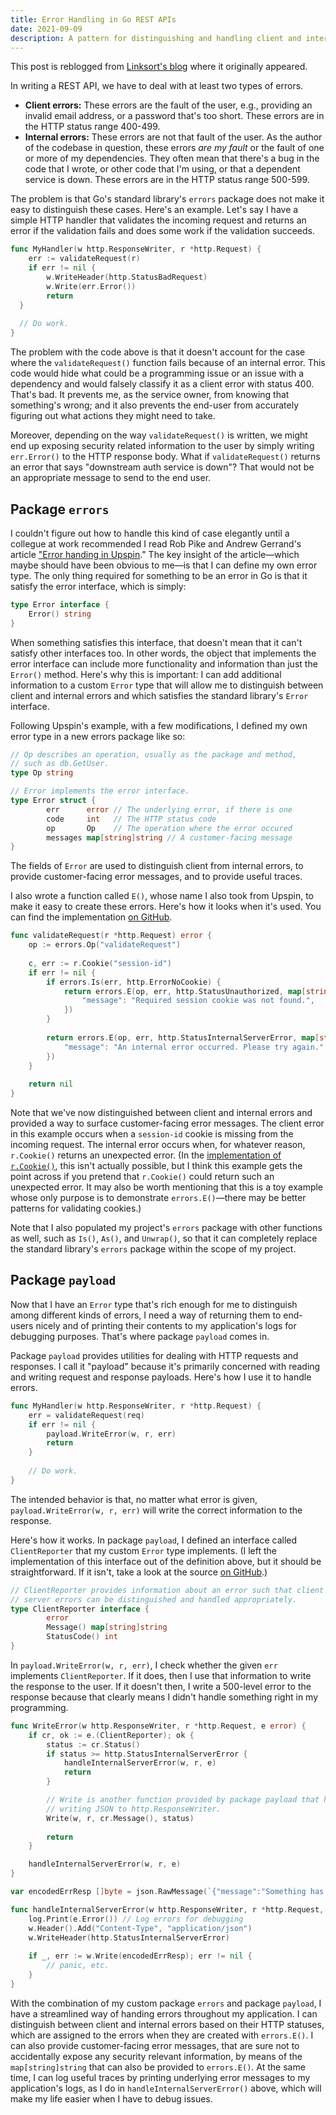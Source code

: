 ```yaml
---
title: Error Handling in Go REST APIs
date: 2021-09-09
description: A pattern for distinguishing and handling client and internal errors in Go that leverages the power of Go’s interfaces.
---
```

<aside class="message">
  This post is reblogged from <a href="https://linksort.com/blog/error-handling-in-go-rest-apis/">Linksort's blog</a> where it originally appeared.
</aside>

In writing a REST API, we have to deal with at least two types of errors.

- **Client errors:** These errors are the fault of the user, e.g., providing an invalid email address, or a password that's too short. These errors are in the HTTP status range 400-499.
- **Internal errors:** These errors are not that fault of the user. As the author of the codebase in question, these errors *are my fault* or the fault of one or more of my dependencies. They often mean that there's a bug in the code that I wrote, or other code that I'm using, or that a dependent service is down. These errors are in the HTTP status range 500-599.


The problem is that Go's standard library's `errors` package does not make it easy to distinguish these cases. Here's an example. Let's say I have a simple HTTP handler that validates the incoming request and returns an error if the validation fails and does some work if the validation succeeds.

```go
func MyHandler(w http.ResponseWriter, r *http.Request) {
	err := validateRequest(r)
	if err != nil {
		w.WriteHeader(http.StatusBadRequest) 
		w.Write(err.Error())
		return
  }
  
  // Do work.
}
```

The problem with the code above is that it doesn't account for the case where the `validateRequest()` function fails because of an internal error. This code would hide what could be a programming issue or an issue with a dependency and would falsely classify it as a client error with status 400. That's bad. It prevents me, as the service owner, from knowing that something's wrong; and it also prevents the end-user from accurately figuring out what actions they might need to take.

Moreover, depending on the way `validateRequest()` is written, we might end up exposing security related information to the user by simply writing `err.Error()` to the HTTP response body. What if `validateRequest()` returns an error that says "downstream auth service is down"? That would not be an appropriate message to send to the end user.

## Package `errors`

I couldn't figure out how to handle this kind of case elegantly until a collegue at work recommended I read Rob Pike and Andrew Gerrand's article ["Error handing in Upspin](https://commandcenter.blogspot.com/2017/12/error-handling-in-upspin.html)." The key insight of the article—which maybe should have been obvious to me—is that I can define my own error type. The only thing required for something to be an error in Go is that it satisfy the error interface, which is simply:

```go
type Error interface {
	Error() string
}
```

When something satisfies this interface, that doesn't mean that it can't satisfy other interfaces too. In other words, the object that implements the error interface can include more functionality and information than just the `Error()` method. Here's why this is important: I can add additional information to a custom `Error` type that will allow me to distinguish between client and internal errors and which satisfies the standard library's `Error` interface.

Following Upspin's example, with a few modifications, I defined my own error type in a new errors package like so:

```go
// Op describes an operation, usually as the package and method,
// such as db.GetUser.
type Op string

// Error implements the error interface.
type Error struct {
        err      error // The underlying error, if there is one
        code     int   // The HTTP status code
        op       Op    // The operation where the error occured
        messages map[string]string // A customer-facing message
}
```

The fields of `Error` are used to distinguish client from internal errors, to provide customer-facing error messages, and to provide useful traces.

I also wrote a function called `E()`, whose name I also took from Upspin, to make it easy to create these errors. Here's how it looks when it's used. You can find the implementation [on GitHub](https://github.com/linksort/linksort/blob/main/errors/errors.go).

```go
func validateRequest(r *http.Request) error {
	op := errors.Op("validateRequest")
	
	c, err := r.Cookie("session-id")
	if err != nil {
		if errors.Is(err, http.ErrorNoCookie) {
			return errors.E(op, err, http.StatusUnauthorized, map[string]string{
				"message": "Required session cookie was not found.",
			})
		}
		
		return errors.E(op, err, http.StatusInternalServerError, map[string]string{
			"message": "An internal error occurred. Please try again.",
		})
	}
	
	return nil
}
```

Note that we've now distinguished between client and internal errors and provided a way to surface customer-facing error messages. The client error in this example occurs when a `session-id` cookie is missing from the incoming request. The internal error occurs when, for whatever reason, `r.Cookie()` returns an unexpected error. (In the [implementation of `r.Cookie()`](https://cs.opensource.google/go/go/+/refs/tags/go1.17:src/net/http/request.go;l=421-426), this isn't actually possible, but I think this example gets the point across if you pretend that `r.Cookie()` could return such an unexpected error. It may also be worth mentioning that this is a toy example whose only purpose is to demonstrate `errors.E()`—there may be better patterns for validating cookies.)

Note that I also populated my project's `errors` package with other functions as well, such as `Is()`, `As()`, and `Unwrap()`, so that it can completely replace the standard library's `errors` package within the scope of my project.

## Package `payload`

Now that I have an `Error` type that's rich enough for me to distinguish among different kinds of errors, I need a way of returning them to end-users nicely and of printing their contents to my application's logs for debugging purposes. That's where package `payload` comes in.

Package `payload` provides utilities for dealing with HTTP requests and responses. I call it "payload" because it's primarily concerned with reading and writing request and response payloads. Here's how I use it to handle errors.

```go
func MyHandler(w http.ResponseWriter, r *http.Request) {
	err = validateRequest(req)
	if err != nil {
		payload.WriteError(w, r, err)
		return
	}
	
	// Do work.
}
```

The intended behavior is that, no matter what error is given, `payload.WriteError(w, r, err)` will write the correct information to the response.

Here's how it works. In package `payload`, I defined an interface called `ClientReporter` that my custom `Error` type implements. (I left the implementation of this interface out of the definition above, but it should be straightforward. If it isn't, take a look at the source [on GitHub](https://github.com/linksort/linksort/blob/a1f069924f2ca535218fee66deca7776fd9d4add/errors/errors.go#L72-L114).)

```go
// ClientReporter provides information about an error such that client and
// server errors can be distinguished and handled appropriately.
type ClientReporter interface {
        error
        Message() map[string]string
        StatusCode() int
}
```

In `payload.WriteError(w, r, err)`, I check whether the given `err` implements `ClientReporter`. If it does, then I use that information to write the response to the user. If it doesn't then, I write a 500-level error to the response because that clearly means I didn't handle something right in my programming.

```go
func WriteError(w http.ResponseWriter, r *http.Request, e error) {
	if cr, ok := e.(ClientReporter); ok {
		status := cr.Status()
		if status >= http.StatusInternalServerError {
			handleInternalServerError(w, r, e)
			return
		}

		// Write is another function provided by package payload that handles
		// writing JSON to http.ResponseWriter.
		Write(w, r, cr.Message(), status)
		
		return
	}

	handleInternalServerError(w, r, e)
}

var encodedErrResp []byte = json.RawMessage(`{"message":"Something has gone wrong"}`)

func handleInternalServerError(w http.ResponseWriter, r *http.Request, e error) {
	log.Print(e.Error()) // Log errors for debugging
	w.Header().Add("Content-Type", "application/json")
	w.WriteHeader(http.StatusInternalServerError)
	
	if _, err := w.Write(encodedErrResp); err != nil {
		// panic, etc.
	}
}
```

With the combination of my custom package `errors` and package `payload`, I have a streamlined way of handing errors throughout my application. I can distinguish between client and internal errors based on their HTTP statuses, which are assigned to the errors when they are created with `errors.E()`. I can also provide customer-facing error messages, that are sure not to accidentally expose any security relevant information, by means of the `map[string]string` that can also be provided to `errors.E()`. At the same time, I can log useful traces by printing underlying error messages to my application's logs, as I do in `handleInternalServerError()` above, which will make my life easier when I have to debug issues.
